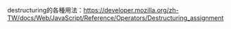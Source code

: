destructuring的各種用法：https://developer.mozilla.org/zh-TW/docs/Web/JavaScript/Reference/Operators/Destructuring_assignment